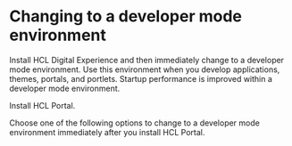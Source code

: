 # Changing to a developer mode environment

Install HCL Digital Experience and then immediately change to a developer mode environment. Use this environment when you develop applications, themes, portals, and portlets. Startup performance is improved within a developer mode environment.

Install HCL Portal.

Choose one of the following options to change to a developer mode environment immediately after you install HCL Portal.



